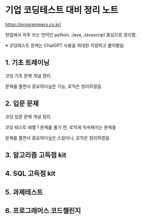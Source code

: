 # 기업 코딩테스트 대비 정리 노트

https://programmers.co.kr/

현업에서 자주 쓰는 언어인 python, Java, Javascript 중심으로 정리함.

※ 코딩테스트 문제는 ChatGPT 사용을 최대한 지양하고 풀어봤음.

## 1. 기초 트레이닝

코딩 기초 문제 개념 정리.

문제를 풀면서 중요하다싶은 기능, 로직은 정리하였음.


## 2. 입문 문제

코딩 입문 문제 개념 정리.

코딩 테스트 레벨 1 문제를 풀기 전, 로직에 익숙해지는 문제들

문제를 풀면서 중요하다싶은 스킬이나, 로직은 정리하였음.

## 3. 알고리즘 고득점 kit

## 4. SQL 고득점 kit

## 5. 과제테스트

## 6. 프로그래머스 코드챌린지
